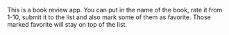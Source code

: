 This is a book review app. You can put in the name of the book, rate it from 1-10, submit it to the list and also mark some of them as favorite. Those marked favorite will stay on top of the list.
